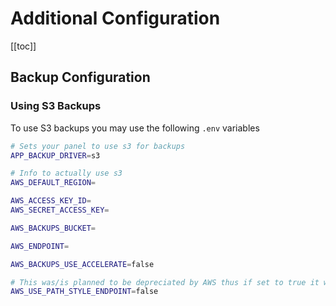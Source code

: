# Additional Configuration

[[toc]]

## Backup Configuration

### Using S3 Backups

<!--Might need to expand a bit more on here-->
To use S3 backups you may use the following `.env` variables
```bash
# Sets your panel to use s3 for backups
APP_BACKUP_DRIVER=s3

# Info to actually use s3
AWS_DEFAULT_REGION=

AWS_ACCESS_KEY_ID=
AWS_SECRET_ACCESS_KEY=

AWS_BACKUPS_BUCKET=

AWS_ENDPOINT=

AWS_BACKUPS_USE_ACCELERATE=false

# This was/is planned to be depreciated by AWS thus if set to true it will fail the request.
AWS_USE_PATH_STYLE_ENDPOINT=false
```
